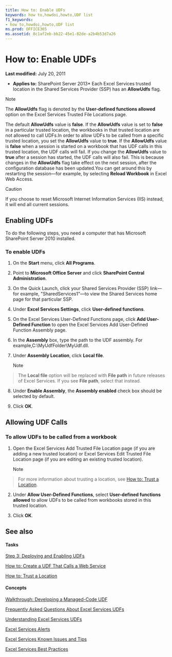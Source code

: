 ```yaml
---
title: How to: Enable UDFs
keywords: how to,howdoi,howto,UDF list
f1_keywords:
- how to,howdoi,howto,UDF list
ms.prod: OFFICE365
ms.assetid: 8c1af2eb-bb22-45e1-82de-a2b4b53d7a26
---
```



# How to: Enable UDFs

 **Last modified:** July 20, 2011
  
    
    

 * **Applies to:** SharePoint Server 2013* 
Each Excel Services trusted location in the Shared Services Provider (SSP) has an  **AllowUdfs** flag.
  
    
    


> [!Note]  
> The  **AllowUdfs** flag is denoted by the **User-defined functions allowed** option on the Excel Services Trusted File Locations page.
  
    
    

The default  **AllowUdfs** value is **false**. If the  **AllowUdfs** value is set to **false** in a particular trusted location, the workbooks in that trusted location are not allowed to call UDFs.In order to allow UDFs to be called from a specific trusted location, you set the  **AllowUdfs** value to **true**. If the  **AllowUdfs** value is **false** when a session is started on a workbook that has UDF calls in this trusted location, the UDF calls will fail. If you change the **AllowUdfs** value to **true** after a session has started, the UDF calls will also fail. This is because changes in the **AllowUdfs** flag take effect on the next session, after the configuration database has been updated.You can get around this by restarting the session—for example, by selecting  **Reload Workbook** in Excel Web Access.
> [!Caution]  
> If you choose to reset Microsoft Internet Information Services (IIS) instead, it will end all current sessions. 
  
    
    


## Enabling UDFs

To do the following steps, you need a computer that has Microsoft SharePoint Server 2010 installed. 
  
    
    

### To enable UDFs


1. On the  **Start** menu, click **All Programs**. 
    
  
2. Point to  **Microsoft Office Server** and click **SharePoint Central Administration**. 
    
  
3. On the Quick Launch, click your Shared Services Provider (SSP) link—for example, "SharedServices1"—to view the Shared Services home page for that particular SSP. 
    
  
4. Under  **Excel Services Settings**, click  **User-defined functions**. 
    
  
5. On the Excel Services User-Defined Functions page, click  **Add User-Defined Function** to open the Excel Services Add User-Defined Function Assembly page.
    
  
6. In the  **Assembly** box, type the path to the UDF assembly. For example,C:\\MyUdfFolder\\MyUdf.dll. 
    
  
7. Under  **Assembly Location**, click  **Local file**. 
    
    > [!Note]  
>  The **Local file** option will be replaced with **File path** in future releases of Excel Services. If you see **File path**, select that instead. 
8. Under  **Enable Assembly**, the  **Assembly enabled** check box should be selected by default.
    
  
9. Click  **OK**. 
    
  

## Allowing UDF Calls


### To allow UDFs to be called from a workbook


1. Open the Excel Services Add Trusted File Location page (if you are adding a new trusted location) or Excel Services Edit Trusted File Location page (if you are editing an existing trusted location). 
    
    > [!Note]  
> For more information about trusting a location, see  [How to: Trust a Location](how-to-trust-a-location.md). 
2. Under  **Allow User-Defined Functions**, select  **User-defined functions allowed** to allow UDFs to be called from workbooks stored in this trusted location.
    
  
3. Click  **OK**. 
    
  

## See also


#### Tasks


  
    
    
 [Step 3: Deploying and Enabling UDFs](step-3-deploying-and-enabling-udfs.md)
  
    
    
 [How to: Create a UDF That Calls a Web Service](how-to-create-a-udf-that-calls-a-web-service.md)
  
    
    
 [How to: Trust a Location](how-to-trust-a-location.md)
#### Concepts


  
    
    
 [Walkthrough: Developing a Managed-Code UDF](walkthrough-developing-a-managed-code-udf.md)
  
    
    
 [Frequently Asked Questions About Excel Services UDFs](frequently-asked-questions-about-excel-services-udfs.md)
  
    
    
 [Understanding Excel Services UDFs](understanding-excel-services-udfs.md)
  
    
    
 [Excel Services Alerts](excel-services-alerts.md)
  
    
    
 [Excel Services Known Issues and Tips](excel-services-known-issues-and-tips.md)
  
    
    
 [Excel Services Best Practices](excel-services-best-practices.md)
